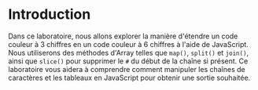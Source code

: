 # Introduction

Dans ce laboratoire, nous allons explorer la manière d'étendre un code couleur à 3 chiffres en un code couleur à 6 chiffres à l'aide de JavaScript. Nous utiliserons des méthodes d'Array telles que `map()`, `split()` et `join()`, ainsi que `slice()` pour supprimer le `#` du début de la chaîne si présent. Ce laboratoire vous aidera à comprendre comment manipuler les chaînes de caractères et les tableaux en JavaScript pour obtenir une sortie souhaitée.
